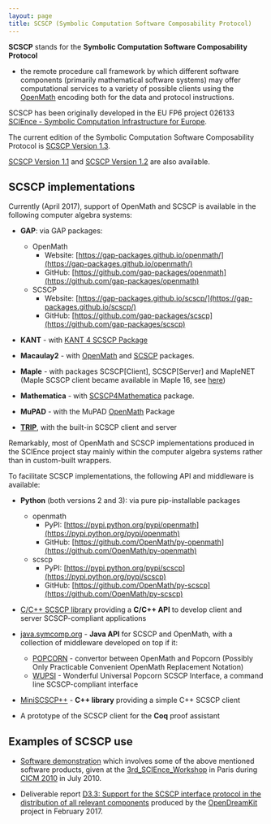 ```yaml
---
layout: page
title: SCSCP (Symbolic Computation Software Composability Protocol)
---
```


**SCSCP** stands for the **Symbolic Computation Software Composability Protocol** 
- the remote procedure call framework by which different software components
(primarily mathematical software systems) may offer computational services to
a variety of possible clients using the [OpenMath](http://www.openmath.org/) 
encoding both for the data and protocol instructions.

SCSCP has been originally developed in the EU FP6 project 026133 
[SCIEnce - Symbolic Computation Infrastructure for Europe](http://www.symbolic-computing.org/).

The current edition of the Symbolic Computation Software Composability Protocol
is [SCSCP Version 1.3](https://github.com/OpenMath/scscp/blob/master/revisions/SCSCP_1_3.pdf).

[SCSCP Version 1.1](https://github.com/OpenMath/scscp/blob/master/revisions/SCSCP_1_1.pdf)
and [SCSCP Version 1.2](https://github.com/OpenMath/scscp/blob/master/revisions/SCSCP_1_2.pdf) are also available.

## SCSCP implementations

Currently (April 2017), support of OpenMath and SCSCP is available in the 
following computer algebra systems:

- **GAP**: via GAP packages:
  - OpenMath
    - Website: [https://gap-packages.github.io/openmath/](https://gap-packages.github.io/openmath/)
    - GitHub: [https://github.com/gap-packages/openmath](https://github.com/gap-packages/openmath)
  - SCSCP
    - Website: [https://gap-packages.github.io/scscp/](https://gap-packages.github.io/scscp/)
    - GitHub: [https://github.com/gap-packages/scscp](https://github.com/gap-packages/scscp)

- **KANT** - with [KANT 4 SCSCP Package](http://page.math.tu-berlin.de/~kant/kantscscp.html)

- **Macaulay2** - with [OpenMath](http://www.math.uiuc.edu/Macaulay2/doc/Macaulay2-1.9.2/share/doc/Macaulay2/OpenMath/html/index.html) and [SCSCP](http://www.math.uiuc.edu/Macaulay2/doc/Macaulay2-1.9.2/share/doc/Macaulay2/SCSCP/html/index.html) packages.

- **Maple** - with packages SCSCP[Client], SCSCP[Server] and MapleNET 
  (Maple SCSCP client became available in Maple 16, see [here](http://www.maplesoft.com/products/maple/new_features/connectivity.aspx))

- **Mathematica** - with [SCSCP4Mathematica](http://www.risc.jku.at/projects/science/jra/) package.

- **MuPAD** - with the MuPAD [OpenMath](http://mupad.symcomp.org/) Package

- **[TRIP](http://www.imcce.fr/fr/presentation/equipes/ASD/trip/trip.html)**, 
  with the built-in SCSCP client and server

Remarkably, most of OpenMath and SCSCP implementations produced in the 
SCIEnce project stay mainly within the computer algebra systems rather 
than in custom-built wrappers.

To facilitate SCSCP implementations, the following API and middleware is available:

- **Python** (both versions 2 and 3): via pure pip-installable packages 
  - openmath 
    - PyPI: [https://pypi.python.org/pypi/openmath](https://pypi.python.org/pypi/openmath)
    - GitHub: [https://github.com/OpenMath/py-openmath](https://github.com/OpenMath/py-openmath)
  - scscp
    - PyPI: [https://pypi.python.org/pypi/scscp](https://pypi.python.org/pypi/scscp)
    - GitHub: [https://github.com/OpenMath/py-scscp](https://github.com/OpenMath/py-scscp)
    
- [C/C++ SCSCP library](http://www.imcce.fr/fr/presentation/equipes/ASD/trip/trip.html)
  providing a **C/C++ API** to develop client and server SCSCP-compliant applications

- [java.symcomp.org](http://java.symcomp.org/) - **Java API** for SCSCP and OpenMath,
with a collection of middleware developed on top if it:
  - [POPCORN](http://java.symcomp.org/FormalPopcorn.html) - convertor between 
    OpenMath and Popcorn (Possibly Only Practicable Convenient OpenMath Replacement Notation)
  - [WUPSI](http://java.symcomp.org/wupsi.html) - Wonderful Universal Popcorn 
    SCSCP Interface, a command line SCSCP-compliant interface
  
- [MiniSCSCP++](https://bitbucket.org/ChrisJefferson/miniscscp) - **C++ library** 
  providing a simple C++ SCSCP client

- A prototype of the SCSCP client for the **Coq** proof assistant

## Examples of SCSCP use

- [Software demonstration](http://www.symbolic-computing.org/science/index.php/CICM_2010_GAP_demo)
which involves some of the above mentioned software products, given at 
the [3rd_SCIEnce_Workshop](http://www.symbolic-computing.org/science/index.php/3rd_SCIEnce_Workshop)
in Paris during [CICM 2010](http://cicm2010.cnam.fr/) in July 2010. 

- Deliverable report [D3.3: Support for the SCSCP interface protocol in the 
distribution of all relevant components](https://github.com/OpenDreamKit/OpenDreamKit/raw/master/WP3/D3.3/report-final.pdf)
produced by the [OpenDreamKit](http://opendreamkit.org/) project in February 2017.

